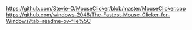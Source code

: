 https://github.com/Stevie-O/MouseClicker/blob/master/MouseClicker.cpp
https://github.com/windows-2048/The-Fastest-Mouse-Clicker-for-Windows?tab=readme-ov-file%5C
